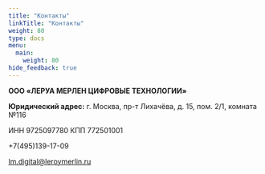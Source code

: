 ```yaml
---
title: "Контакты"
linkTitle: "Контакты"
weight: 80
type: docs
menu:
  main:
    weight: 80
hide_feedback: true
---
```


**ООО «ЛЕРУА МЕРЛЕН ЦИФРОВЫЕ ТЕХНОЛОГИИ»**

**Юридический адрес:** г. Москва, пр-т Лихачёва, д. 15, пом. 2/1, комната №116

ИНН 9725097780 КПП 772501001

+7(495)139-17-09

lm.digital@leroymerlin.ru